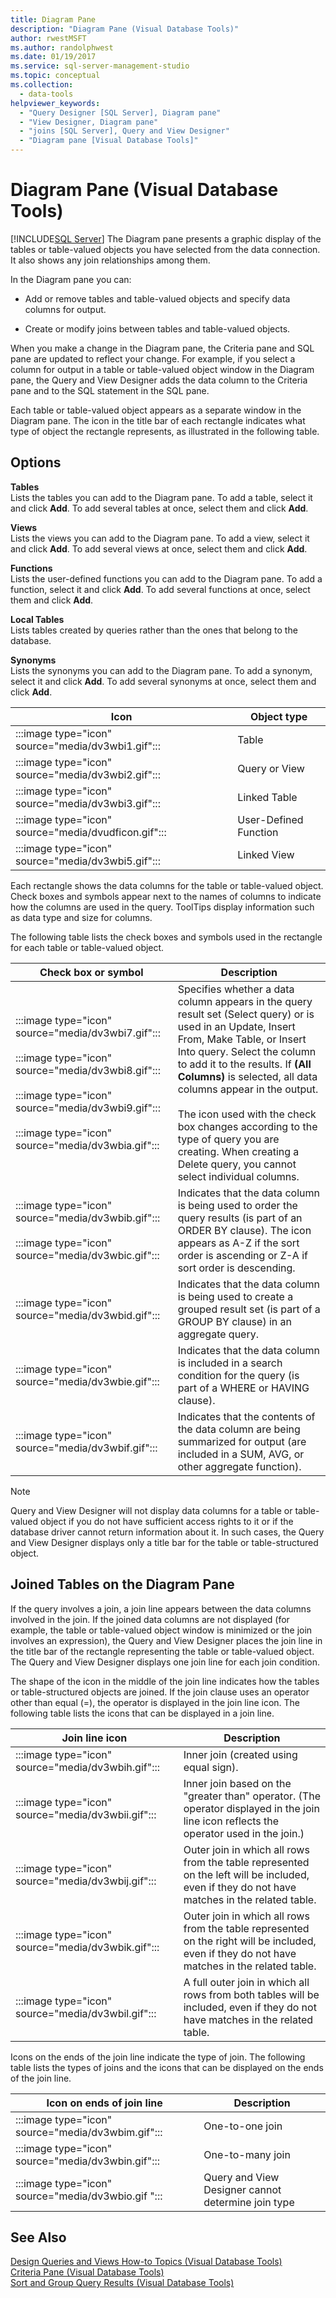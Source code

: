 ```yaml
---
title: Diagram Pane
description: "Diagram Pane (Visual Database Tools)"
author: rwestMSFT
ms.author: randolphwest
ms.date: 01/19/2017
ms.service: sql-server-management-studio
ms.topic: conceptual
ms.collection:
  - data-tools
helpviewer_keywords:
  - "Query Designer [SQL Server], Diagram pane"
  - "View Designer, Diagram pane"
  - "joins [SQL Server], Query and View Designer"
  - "Diagram pane [Visual Database Tools]"
---
```

# Diagram Pane (Visual Database Tools)
[!INCLUDE[SQL Server](../includes/applies-to-version/sqlserver.md)]
The Diagram pane presents a graphic display of the tables or table-valued objects you have selected from the data connection. It also shows any join relationships among them.  
  
In the Diagram pane you can:  
  
-   Add or remove tables and table-valued objects and specify data columns for output.  
  
-   Create or modify joins between tables and table-valued objects.  
  
When you make a change in the Diagram pane, the Criteria pane and SQL pane are updated to reflect your change. For example, if you select a column for output in a table or table-valued object window in the Diagram pane, the Query and View Designer adds the data column to the Criteria pane and to the SQL statement in the SQL pane.  
  
Each table or table-valued object appears as a separate window in the Diagram pane. The icon in the title bar of each rectangle indicates what type of object the rectangle represents, as illustrated in the following table.  
  
## Options  
**Tables**  
Lists the tables you can add to the Diagram pane. To add a table, select it and click **Add**. To add several tables at once, select them and click **Add**.  
  
**Views**  
Lists the views you can add to the Diagram pane. To add a view, select it and click **Add**. To add several views at once, select them and click **Add**.  
  
**Functions**  
Lists the user-defined functions you can add to the Diagram pane. To add a function, select it and click **Add**. To add several functions at once, select them and click **Add**.  
  
**Local Tables**  
Lists tables created by queries rather than the ones that belong to the database.  
  
**Synonyms**  
Lists the synonyms you can add to the Diagram pane. To add a synonym, select it and click **Add**. To add several synonyms at once, select them and click **Add**.  
  
|Icon|Object type|  
|--------|---------------|  
|:::image type="icon" source="media/dv3wbi1.gif":::|Table|  
|:::image type="icon" source="media/dv3wbi2.gif":::|Query or View|  
|:::image type="icon" source="media/dv3wbi3.gif":::|Linked Table|  
|:::image type="icon" source="media/dvudficon.gif":::|User-Defined Function|  
|:::image type="icon" source="media/dv3wbi5.gif":::|Linked View|  
  
Each rectangle shows the data columns for the table or table-valued object. Check boxes and symbols appear next to the names of columns to indicate how the columns are used in the query. ToolTips display information such as data type and size for columns.  
  
The following table lists the check boxes and symbols used in the rectangle for each table or table-valued object.  
  
|Check box or symbol|Description|  
|-----------------------|---------------|  
|:::image type="icon" source="media/dv3wbi7.gif":::<br /><br />:::image type="icon" source="media/dv3wbi8.gif":::<br /><br />:::image type="icon" source="media/dv3wbi9.gif":::<br /><br />:::image type="icon" source="media/dv3wbia.gif":::|Specifies whether a data column appears in the query result set (Select query) or is used in an Update, Insert From, Make Table, or Insert Into query. Select the column to add it to the results. If **(All Columns)** is selected, all data columns appear in the output.<br /><br />The icon used with the check box changes according to the type of query you are creating. When creating a Delete query, you cannot select individual columns.|  
|:::image type="icon" source="media/dv3wbib.gif":::<br /><br />:::image type="icon" source="media/dv3wbic.gif":::|Indicates that the data column is being used to order the query results (is part of an ORDER BY clause). The icon appears as A-Z if the sort order is ascending or Z-A if sort order is descending.|  
|:::image type="icon" source="media/dv3wbid.gif":::|Indicates that the data column is being used to create a grouped result set (is part of a GROUP BY clause) in an aggregate query.|  
|:::image type="icon" source="media/dv3wbie.gif":::|Indicates that the data column is included in a search condition for the query (is part of a WHERE or HAVING clause).|  
|:::image type="icon" source="media/dv3wbif.gif":::|Indicates that the contents of the data column are being summarized for output (are included in a SUM, AVG, or other aggregate function).|  
  
> [!NOTE]  
> Query and View Designer will not display data columns for a table or table-valued object if you do not have sufficient access rights to it or if the database driver cannot return information about it. In such cases, the Query and View Designer displays only a title bar for the table or table-structured object.  
  
## Joined Tables on the Diagram Pane  
If the query involves a join, a join line appears between the data columns involved in the join. If the joined data columns are not displayed (for example, the table or table-valued object window is minimized or the join involves an expression), the Query and View Designer places the join line in the title bar of the rectangle representing the table or table-valued object. The Query and View Designer displays one join line for each join condition.  
  
The shape of the icon in the middle of the join line indicates how the tables or table-structured objects are joined. If the join clause uses an operator other than equal (=), the operator is displayed in the join line icon. The following table lists the icons that can be displayed in a join line.  
  
|Join line icon|Description|  
|------------------|---------------|  
|:::image type="icon" source="media/dv3wbih.gif":::|Inner join (created using equal sign).|  
|:::image type="icon" source="media/dv3wbii.gif":::|Inner join based on the "greater than" operator. (The operator displayed in the join line icon reflects the operator used in the join.)|  
|:::image type="icon" source="media/dv3wbij.gif":::|Outer join in which all rows from the table represented on the left will be included, even if they do not have matches in the related table.|  
|:::image type="icon" source="media/dv3wbik.gif":::|Outer join in which all rows from the table represented on the right will be included, even if they do not have matches in the related table.|  
|:::image type="icon" source="media/dv3wbil.gif":::|A full outer join in which all rows from both tables will be included, even if they do not have matches in the related table.|  
  
Icons on the ends of the join line indicate the type of join. The following table lists the types of joins and the icons that can be displayed on the ends of the join line.  
  
|Icon on ends of join line|Description|  
|-----------------------------|---------------|  
|:::image type="icon" source="media/dv3wbim.gif":::|One-to-one join|  
|:::image type="icon" source="media/dv3wbin.gif":::|One-to-many join|  
|:::image type="icon" source="media/dv3wbio.gif ":::|Query and View Designer cannot determine join type|  
  
## See Also  
[Design Queries and Views How-to Topics &#40;Visual Database Tools&#41;](design-queries-and-views-how-to-topics-visual-database-tools.md)  
[Criteria Pane &#40;Visual Database Tools&#41;](criteria-pane-visual-database-tools.md)  
[Sort and Group Query Results &#40;Visual Database Tools&#41;](sort-and-group-query-results-visual-database-tools.md)  
  
